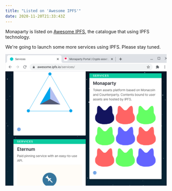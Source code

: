 ```yaml
---
title: "Listed on 'Awesome IPFS'"
date: 2020-11-20T21:33:43Z
---
```


Monaparty is listed on [Awesome IPFS](https://awesome.ipfs.io/), the catalogue that using IPFS technology.

We're going to launch some more services using IPFS. Please stay tuned.

![screenshot](screenshot.png)